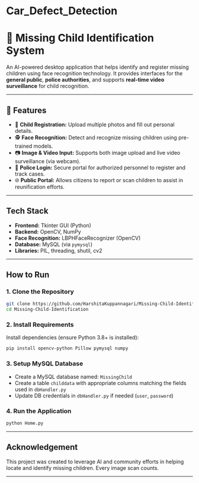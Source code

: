 ﻿# Car_Defect_Detection
# 🧒 Missing Child Identification System

An AI-powered desktop application that helps identify and register missing children using face recognition technology. It provides interfaces for the **general public**, **police authorities**, and supports **real-time video surveillance** for child recognition.

---

## 📌 Features

- 👤 **Child Registration:** Upload multiple photos and fill out personal details.
- 🕵️ **Face Recognition:** Detect and recognize missing children using pre-trained models.
- 📷 **Image & Video Input:** Supports both image upload and live video surveillance (via webcam).
- 🛂 **Police Login:** Secure portal for authorized personnel to register and track cases.
- 🌐 **Public Portal:** Allows citizens to report or scan children to assist in reunification efforts.

---

##  Tech Stack

- **Frontend:** Tkinter GUI (Python)
- **Backend:** OpenCV, NumPy
- **Face Recognition:** LBPHFaceRecognizer (OpenCV)
- **Database:** MySQL (via `pymysql`)
- **Libraries:** PIL, threading, shutil, cv2

---

## How to Run

### 1. Clone the Repository

```bash
git clone https://github.com/HarshitaKuppannagari/Missing-Child-Identification.git
cd Missing-Child-Identification
```

### 2. Install Requirements

Install dependencies (ensure Python 3.8+ is installed):

```bash
pip install opencv-python Pillow pymysql numpy
```

### 3. Setup MySQL Database

- Create a MySQL database named: `MissingChild`
- Create a table `childdata` with appropriate columns matching the fields used in `dbHandler.py`
- Update DB credentials in `dbHandler.py` if needed (`user`, `password`)

### 4. Run the Application

```bash
python Home.py
```

---


##  Acknowledgement

This project was created to leverage AI and community efforts in helping locate and identify missing children. Every image scan counts.

---

